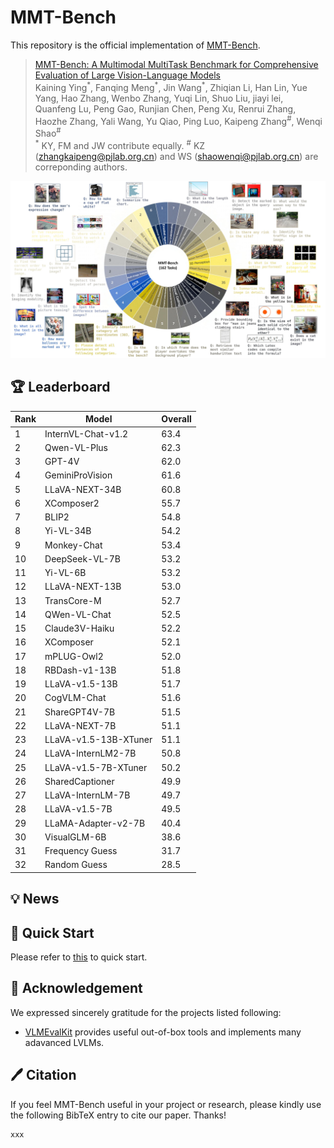 # MMT-Bench

This repository is the official implementation of [MMT-Bench](xxx). 

> [MMT-Bench: A Multimodal MultiTask Benchmark for Comprehensive Evaluation of Large Vision-Language Models](xxx)  
> Kaining Ying<sup>\*</sup>, Fanqing Meng<sup>\*</sup>, Jin Wang<sup>\*</sup>, Zhiqian Li, Han Lin, Yue Yang, Hao Zhang, Wenbo Zhang, Yuqi Lin, Shuo Liu, jiayi lei, Quanfeng Lu, Peng Gao, Runjian Chen, Peng Xu, Renrui Zhang, Haozhe Zhang, Yali Wang, Yu Qiao, Ping Luo, Kaipeng Zhang<sup>\#</sup>, Wenqi Shao<sup>\#</sup>  
> <sup>\*</sup> KY, FM and JW contribute equally. <sup>\#</sup> KZ (zhangkaipeng@pjlab.org.cn) and WS (shaowenqi@pjlab.org.cn) are correponding authors. 

![overview](assets/overview.jpg)

## 🏆 Leaderboard

| Rank | Model                 | Overall |
|------|-----------------------|---------|
| 1    | InternVL-Chat-v1.2    | 63.4    |
| 2    | Qwen-VL-Plus          | 62.3    |
| 3    | GPT-4V                | 62.0    |
| 4    | GeminiProVision       | 61.6    |
| 5    | LLaVA-NEXT-34B        | 60.8    |
| 6    | XComposer2            | 55.7    |
| 7    | BLIP2                 | 54.8    |
| 8    | Yi-VL-34B             | 54.2    |
| 9    | Monkey-Chat           | 53.4    |
| 10   | DeepSeek-VL-7B        | 53.2    |
| 11   | Yi-VL-6B              | 53.2    |
| 12   | LLaVA-NEXT-13B        | 53.0    |
| 13   | TransCore-M           | 52.7    |
| 14   | QWen-VL-Chat          | 52.5    |
| 15   | Claude3V-Haiku        | 52.2    |
| 16   | XComposer             | 52.1    |
| 17   | mPLUG-Owl2            | 52.0    |
| 18   | RBDash-v1-13B         | 51.8    |
| 19   | LLaVA-v1.5-13B        | 51.7    |
| 20   | CogVLM-Chat           | 51.6    |
| 21   | ShareGPT4V-7B         | 51.5    |
| 22   | LLaVA-NEXT-7B         | 51.1    |
| 23   | LLaVA-v1.5-13B-XTuner | 51.1    |
| 24   | LLaVA-InternLM2-7B    | 50.8    |
| 25   | LLaVA-v1.5-7B-XTuner  | 50.2    |
| 26   | SharedCaptioner       | 49.9    |
| 27   | LLaVA-InternLM-7B     | 49.7    |
| 28   | LLaVA-v1.5-7B         | 49.5    |
| 29   | LLaMA-Adapter-v2-7B   | 40.4    |
| 30   | VisualGLM-6B          | 38.6    |
| 31   | Frequency Guess       | 31.7    |
| 32   | Random Guess          | 28.5    |



## 💡 News



## 🚀 Quick Start

Please refer to [this](Quickstart.md) to quick start.


## 💐 Acknowledgement

We expressed sincerely gratitude for the projects listed following:
- [VLMEvalKit](https://github.com/open-compass/VLMEvalKit) provides useful out-of-box tools and implements many adavanced LVLMs.


## 🖊️ Citation 
If you feel MMT-Bench useful in your project or research, please kindly use the following BibTeX entry to cite our paper. Thanks!
```
xxx
```